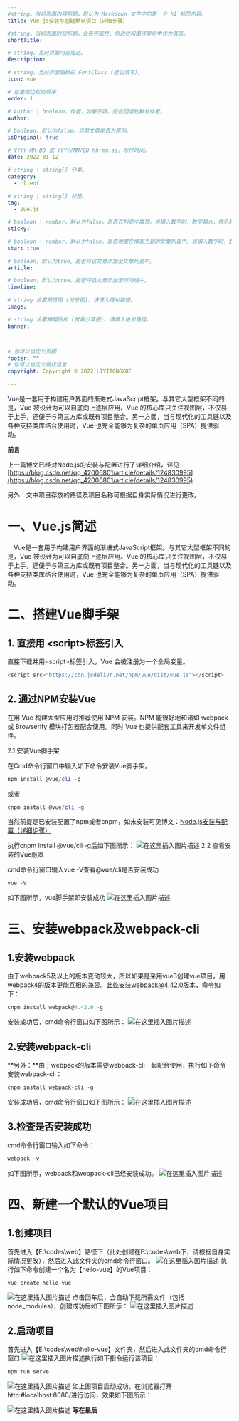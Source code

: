 ```yaml
---
#string。当前页面内容标题，默认为 Markdown 文件中的第一个 h1 标签内容。
title: Vue.js安装与创建默认项目（详细步骤）

#string。当前页面的短标题，会在导航栏、侧边栏和路径导航中作为首选。
shortTitle: 

# string。当前页面内容描述。
description: 

# string。当前页面图标的 FontClass (建议填写)。
icon: vue 

# 这是侧边栏的顺序
order: 1

# Author | boolean，作者，如果不填，则会回退到默认作者。
author: 

# boolean，默认为false。当前文章是否为原创。
isOriginal: true 

# YYYY-MM-DD 或 YYYY/MM/DD hh:mm:ss。写作时间。
date: 2022-01-12 

# string | string[] 分类。
category: 
  - client

# string | string[] 标签。
tag: 
  - Vue.js

# boolean | number，默认为false。是否在列表中置顶。当填入数字时，数字越大，排名越靠前。
sticky: 

# boolean | number，默认为false。是否收藏在博客主题的文章列表中。当填入数字时，数字越大，排名越靠前。
star: true 

# boolean，默认为true。是否将该文章添加至文章列表中。
article: 

# boolean，默认为true。是否将该文章添加至时间线中。
timeline: 

# string 设置预览图 (分享图)，请填入绝对路径。
image: 

# string 设置横幅图片 (宽屏分享图)，请填入绝对路径。
banner: 



# 你可以自定义页脚
footer: ""
# 你可以自定义版权信息
copyright: Copyright © 2022 LIYITONGXUE

---
```



Vue是一套用于构建用户界面的渐进式JavaScript框架。与其它大型框架不同的是，Vue 被设计为可以自底向上逐层应用。Vue 的核心库只关注视图层，不仅易于上手，还便于与第三方库或既有项目整合。另一方面，当与现代化的工具链以及各种支持类库结合使用时，Vue 也完全能够为复杂的单页应用（SPA）提供驱动。
<!-- more -->


**前言**

上一篇博文已经对Node.js的安装与配置进行了详细介绍，详见[https://blog.csdn.net/qq_42006801/article/details/124830995](https://blog.csdn.net/qq_42006801/article/details/124830995)

另外：文中项目存放的路径及项目名称可根据自身实际情况进行更改。
# 一、Vue.js简述
&ensp;&ensp;Vue是一套用于构建用户界面的渐进式JavaScript框架。与其它大型框架不同的是，Vue 被设计为可以自底向上逐层应用。Vue 的核心库只关注视图层，不仅易于上手，还便于与第三方库或既有项目整合。另一方面，当与现代化的工具链以及各种支持类库结合使用时，Vue 也完全能够为复杂的单页应用（SPA）提供驱动。
# 二、搭建Vue脚手架
## 1. 直接用 &lt;script&gt;标签引入
直接下载并用&lt;script&gt;标签引入，Vue 会被注册为一个全局变量。
```javascript
<script src="https://cdn.jsdelivr.net/npm/vue/dist/vue.js"></script>
```
## 2. 通过NPM安装Vue
在用 Vue 构建大型应用时推荐使用 NPM 安装。NPM 能很好地和诸如 webpack 或 Browserify 模块打包器配合使用。同时 Vue 也提供配套工具来开发单文件组件。

2.1 安装Vue脚手架

在Cmd命令行窗口中输入如下命令安装Vue脚手架。

```powershell
npm install @vue/cli -g
```
或者

```powershell
cnpm install @vue/cli -g
```
当然前提是已安装配置了npm或者cnpm，如未安装可见博文：[Node.js安装与配置（详细步骤）](https://blog.csdn.net/qq_42006801/article/details/124830995)

执行cnpm install @vue/cli -g后如下图所示：
![在这里插入图片描述](https://img-blog.csdnimg.cn/17137253d00748828e8ad4a019f9a1ed.png)
2.2 查看安装的Vue版本

cmd命令行窗口输入vue -V查看@vue/cli是否安装成功
```powershell
vue -V
```
如下图所示，vue脚手架即安装成功
![在这里插入图片描述](https://img-blog.csdnimg.cn/c9f729a4e85e42ae9190ac7964e9d8cc.png)
# 三、安装webpack及webpack-cli
## 1.安装webpack
由于webpack5及以上的版本变动较大，所以如果是采用vue3创建vue项目，用webpack4的版本更能互相的兼容。此处安装webpack@4.42.0版本，命令如下：

```powershell
cnpm install webpack@4.42.0 -g
```
安装成功后，cmd命令行窗口如下图所示：
![在这里插入图片描述](https://img-blog.csdnimg.cn/e4a49470a7e8485eb863114de16fed6f.png)
## 2.安装webpack-cli
**另外：**由于webpack的版本需要webpack-cli一起配合使用，执行如下命令安装webpack-cli：

```powershell
cnpm install webpack-cli -g
```

安装成功后，cmd命令行窗口如下图所示：
![在这里插入图片描述](https://img-blog.csdnimg.cn/b7a1edf5ce9449b5aa4c14193f5727bf.png)

## 3.检查是否安装成功
cmd命令行窗口输入如下命令：

```powershell
webpack -v
```

如下图所示，webpack和webpack-cli已经安装成功。
![在这里插入图片描述](https://img-blog.csdnimg.cn/827df2f31b4a4fbfa9b850142666a808.png)

# 四、新建一个默认的Vue项目
## 1.创建项目
首先进入【E:\codes\web】路径下（此处创建在E:\codes\web下，请根据自身实际情况更改），然后进入此文件夹的cmd命令行窗口。
![在这里插入图片描述](https://img-blog.csdnimg.cn/7ade0b535e4c4103afba82cae775eeaa.png)
执行如下命令创建一个名为【hello-vue】的Vue项目：

```powershell
vue create hello-vue
```

![在这里插入图片描述](https://img-blog.csdnimg.cn/6d256abd39e64f2bae81e78393d52fb2.png)
点击回车后，会自动下载所需文件（包括node_modules），创建成功后如下图所示：
![在这里插入图片描述](https://img-blog.csdnimg.cn/29f8912a2efe482880607ec7ab32c7e9.png)
## 2.启动项目
首先进入【E:\codes\web\hello-vue】文件夹，然后进入此文件夹的cmd命令行窗口
![在这里插入图片描述](https://img-blog.csdnimg.cn/546737a9ffcd4e3ab8db3d62951ca279.png)执行如下指令运行该项目：

```powershell
npm run serve
```

![在这里插入图片描述](https://img-blog.csdnimg.cn/aba2c989a8964430bc37d778cf43df0a.png)
如上图项目启动成功，在浏览器打开http:#localhost:8080/进行访问，效果如下图所示：

![在这里插入图片描述](https://img-blog.csdnimg.cn/540885e8d8d84855bc06bd882555fc5c.png)
**写在最后**
